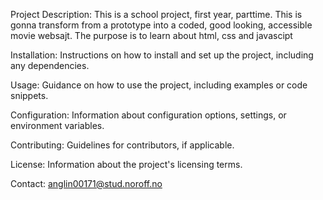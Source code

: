 Project Description: This is a school project, first year, parttime. 
This is gonna transform from a prototype into a coded, good looking, accessible movie websajt.
The purpose is to learn about html, css and javascipt

Installation: Instructions on how to install and set up the project, including any dependencies.

Usage: Guidance on how to use the project, including examples or code snippets.

Configuration: Information about configuration options, settings, or environment variables.

Contributing: Guidelines for contributors, if applicable.

License: Information about the project's licensing terms.

Contact: anglin00171@stud.noroff.no
